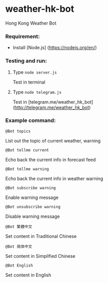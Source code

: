 # weather-hk-bot

Hong Kong Weather Bot

### Requirement:
- Install [Node.js] (https://nodejs.org/en/)

### Testing and run:
1. Type ```node server.js```

   Test in terminal

2. Type ```node telegram.js```

   Test in [telegram.me/weather_hk_bot] (http://telegram.me/weather_hk_bot)

### Example command:
```@Bot topics```

List out the topic of current weather, warning

```@Bot tellme current```

Echo back the current info in forecast feed

```@Bot tellme warning```

Echo back the current info in weather warning

```@Bot subscribe warning```

Enable warning message

```@Bot unsubscribe warning```

Disable warning message

```@Bot 繁體中文```

Set content in Traditional Chinese

```@Bot 简体中文```

Set content in Simplified Chinese

```@Bot English```

Set content in English
